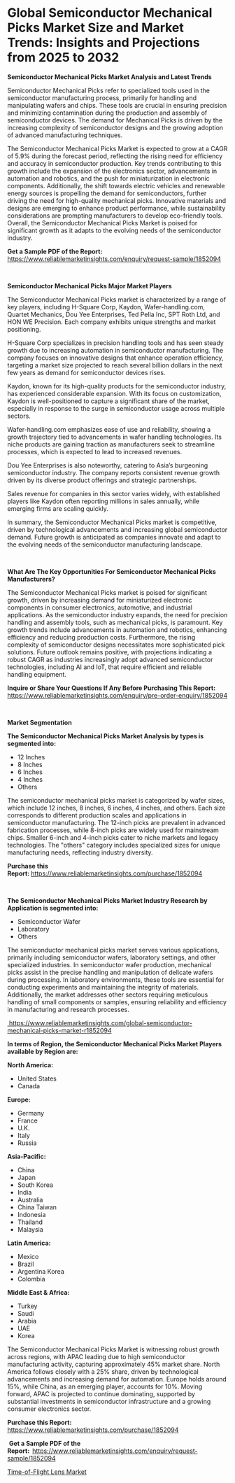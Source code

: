 <p><h1>Global Semiconductor Mechanical Picks Market Size and Market Trends: Insights and Projections from 2025 to 2032</h1></p><p><strong>Semiconductor Mechanical Picks Market Analysis and Latest Trends</strong></p>
<p><p>Semiconductor Mechanical Picks refer to specialized tools used in the semiconductor manufacturing process, primarily for handling and manipulating wafers and chips. These tools are crucial in ensuring precision and minimizing contamination during the production and assembly of semiconductor devices. The demand for Mechanical Picks is driven by the increasing complexity of semiconductor designs and the growing adoption of advanced manufacturing techniques.</p><p>The Semiconductor Mechanical Picks Market is expected to grow at a CAGR of 5.9% during the forecast period, reflecting the rising need for efficiency and accuracy in semiconductor production. Key trends contributing to this growth include the expansion of the electronics sector, advancements in automation and robotics, and the push for miniaturization in electronic components. Additionally, the shift towards electric vehicles and renewable energy sources is propelling the demand for semiconductors, further driving the need for high-quality mechanical picks. Innovative materials and designs are emerging to enhance product performance, while sustainability considerations are prompting manufacturers to develop eco-friendly tools. Overall, the Semiconductor Mechanical Picks Market is poised for significant growth as it adapts to the evolving needs of the semiconductor industry.</p></p>
<p><strong>Get a Sample PDF of the Report:&nbsp;</strong> <a href="https://www.reliablemarketinsights.com/enquiry/request-sample/1852094?utm_campaign=2207&utm_medium=2&utm_source=Github&utm_content=ia&utm_term=27032025&utm_id=semiconductor-mechanical-picks">https://www.reliablemarketinsights.com/enquiry/request-sample/1852094</a></p>
<p>&nbsp;</p>
<p><strong>Semiconductor Mechanical Picks Major Market Players</strong></p>
<p><p>The Semiconductor Mechanical Picks market is characterized by a range of key players, including H-Square Corp, Kaydon, Wafer-handling.com, Quartet Mechanics, Dou Yee Enterprises, Ted Pella Inc, SPT Roth Ltd, and HON WE Precision. Each company exhibits unique strengths and market positioning.</p><p>H-Square Corp specializes in precision handling tools and has seen steady growth due to increasing automation in semiconductor manufacturing. The company focuses on innovative designs that enhance operation efficiency, targeting a market size projected to reach several billion dollars in the next few years as demand for semiconductor devices rises.</p><p>Kaydon, known for its high-quality products for the semiconductor industry, has experienced considerable expansion. With its focus on customization, Kaydon is well-positioned to capture a significant share of the market, especially in response to the surge in semiconductor usage across multiple sectors.</p><p>Wafer-handling.com emphasizes ease of use and reliability, showing a growth trajectory tied to advancements in wafer handling technologies. Its niche products are gaining traction as manufacturers seek to streamline processes, which is expected to lead to increased revenues.</p><p>Dou Yee Enterprises is also noteworthy, catering to Asia’s burgeoning semiconductor industry. The company reports consistent revenue growth driven by its diverse product offerings and strategic partnerships.</p><p>Sales revenue for companies in this sector varies widely, with established players like Kaydon often reporting millions in sales annually, while emerging firms are scaling quickly. </p><p>In summary, the Semiconductor Mechanical Picks market is competitive, driven by technological advancements and increasing global semiconductor demand. Future growth is anticipated as companies innovate and adapt to the evolving needs of the semiconductor manufacturing landscape.</p></p>
<p>&nbsp;</p>
<p><strong>What Are The Key Opportunities For Semiconductor Mechanical Picks Manufacturers?</strong></p>
<p><p>The Semiconductor Mechanical Picks market is poised for significant growth, driven by increasing demand for miniaturized electronic components in consumer electronics, automotive, and industrial applications. As the semiconductor industry expands, the need for precision handling and assembly tools, such as mechanical picks, is paramount. Key growth trends include advancements in automation and robotics, enhancing efficiency and reducing production costs. Furthermore, the rising complexity of semiconductor designs necessitates more sophisticated pick solutions. Future outlook remains positive, with projections indicating a robust CAGR as industries increasingly adopt advanced semiconductor technologies, including AI and IoT, that require efficient and reliable handling equipment.</p></p>
<p><strong>Inquire or Share Your Questions If Any Before Purchasing This Report:</strong> <a href="https://www.reliablemarketinsights.com/enquiry/pre-order-enquiry/1852094?utm_campaign=2207&utm_medium=2&utm_source=Github&utm_content=ia&utm_term=27032025&utm_id=semiconductor-mechanical-picks">https://www.reliablemarketinsights.com/enquiry/pre-order-enquiry/1852094</a></p>
<p>&nbsp;</p>
<p><strong>Market Segmentation</strong></p>
<p><strong>The Semiconductor Mechanical Picks Market Analysis by types is segmented into:</strong></p>
<p><ul><li>12 Inches</li><li>8 Inches</li><li>6 Inches</li><li>4 Inches</li><li>Others</li></ul></p>
<p><p>The semiconductor mechanical picks market is categorized by wafer sizes, which include 12 inches, 8 inches, 6 inches, 4 inches, and others. Each size corresponds to different production scales and applications in semiconductor manufacturing. The 12-inch picks are prevalent in advanced fabrication processes, while 8-inch picks are widely used for mainstream chips. Smaller 6-inch and 4-inch picks cater to niche markets and legacy technologies. The "others" category includes specialized sizes for unique manufacturing needs, reflecting industry diversity.</p></p>
<p><strong>Purchase this Report:&nbsp;</strong><a href="https://www.reliablemarketinsights.com/purchase/1852094?utm_campaign=2207&utm_medium=2&utm_source=Github&utm_content=ia&utm_term=27032025&utm_id=semiconductor-mechanical-picks">https://www.reliablemarketinsights.com/purchase/1852094</a></p>
<p>&nbsp;</p>
<p><strong>The Semiconductor Mechanical Picks Market Industry Research by Application is segmented into:</strong></p>
<p><ul><li>Semiconductor Wafer</li><li>Laboratory</li><li>Others</li></ul></p>
<p><p>The semiconductor mechanical picks market serves various applications, primarily including semiconductor wafers, laboratory settings, and other specialized industries. In semiconductor wafer production, mechanical picks assist in the precise handling and manipulation of delicate wafers during processing. In laboratory environments, these tools are essential for conducting experiments and maintaining the integrity of materials. Additionally, the market addresses other sectors requiring meticulous handling of small components or samples, ensuring reliability and efficiency in manufacturing and research processes.</p></p>
<p><a href="https://www.reliablemarketinsights.com/global-semiconductor-mechanical-picks-market-r1852094?utm_campaign=2207&utm_medium=2&utm_source=Github&utm_content=ia&utm_term=27032025&utm_id=semiconductor-mechanical-picks">&nbsp;https://www.reliablemarketinsights.com/global-semiconductor-mechanical-picks-market-r1852094</a></p>
<p><strong>In terms of Region, the Semiconductor Mechanical Picks Market Players available by Region are:</strong></p>
<p>
    <p> <strong> North America: </strong>
        <ul>
            <li>United States</li>
            <li>Canada</li>
        </ul>
        </p> 
    <p> <strong> Europe: </strong>
        <ul>
            <li>Germany</li>
            <li>France</li>
            <li>U.K.</li>
            <li>Italy</li>
            <li>Russia</li>
        </ul>
        </p> 
    <p> <strong> Asia-Pacific: </strong>
        <ul>
            <li>China</li>
            <li>Japan</li>
            <li>South Korea</li>
            <li>India</li>
            <li>Australia</li>
            <li>China Taiwan</li>
            <li>Indonesia</li>
            <li>Thailand</li>
            <li>Malaysia</li>
        </ul>
        </p> 
    <p> <strong> Latin America: </strong>
        <ul>
            <li>Mexico</li>
            <li>Brazil</li>
            <li>Argentina Korea</li>
            <li>Colombia</li>
        </ul>
        </p> 
    <p> <strong> Middle East & Africa: </strong>
        <ul>
            <li>Turkey</li>
            <li>Saudi</li>
            <li>Arabia</li>
            <li>UAE</li>
            <li>Korea</li>
        </ul>
    </p>
    </p>
<p><p>The Semiconductor Mechanical Picks Market is witnessing robust growth across regions, with APAC leading due to high semiconductor manufacturing activity, capturing approximately 45% market share. North America follows closely with a 25% share, driven by technological advancements and increasing demand for automation. Europe holds around 15%, while China, as an emerging player, accounts for 10%. Moving forward, APAC is projected to continue dominating, supported by substantial investments in semiconductor infrastructure and a growing consumer electronics sector.</p></p>
<p><strong>Purchase this Report: </strong><a href="https://www.reliablemarketinsights.com/purchase/1852094?utm_campaign=2207&utm_medium=2&utm_source=Github&utm_content=ia&utm_term=27032025&utm_id=semiconductor-mechanical-picks">https://www.reliablemarketinsights.com/purchase/1852094</a></p>
<p>&nbsp;<strong>Get a Sample PDF of the Report:&nbsp;&nbsp;</strong><a href="https://www.reliablemarketinsights.com/enquiry/request-sample/1852094?utm_campaign=2207&utm_medium=2&utm_source=Github&utm_content=ia&utm_term=27032025&utm_id=semiconductor-mechanical-picks">https://www.reliablemarketinsights.com/enquiry/request-sample/1852094</a></p>
<p><strong></strong></p>
<p><p><a href="https://github.com/petbigbeepjn/Market-Research-Report-List-2/blob/main/time-of-flight-lens-market.md?utm_campaign=2207&utm_medium=2&utm_source=Github&utm_content=ia&utm_term=27032025&utm_id=semiconductor-mechanical-picks">Time-of-Flight Lens Market</a></p></p>